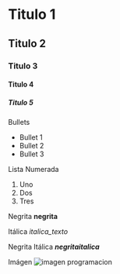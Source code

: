 # Titulo 1
## Titulo 2
### Titulo 3
#### Titulo 4
##### Titulo 5 

Bullets
* Bullet 1
* Bullet 2
* Bullet 3

Lista Numerada
1. Uno
2. Dos
3. Tres

Negrita
**negrita**

Itálica
_italica_texto_ 

Negrita Itálica 
***negritaitalica***

Imágen
![imagen programacion](https://administraciondesistemas.com/wp-content/uploads/2024/01/lenguajes-programacion-unsplash-1024x684.jpg.avif)
